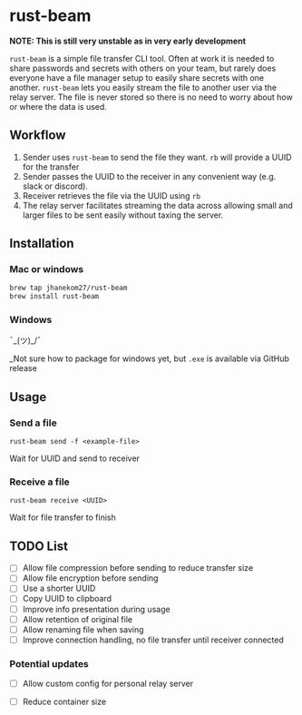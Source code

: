# rust-beam

**NOTE: This is still very unstable as in very early development**

`rust-beam` is a simple file transfer CLI tool. 
Often at work it is needed to share passwords and secrets with others on your team, 
but rarely does everyone have a file manager setup to easily share secrets with one another. 
`rust-beam` lets you easily stream the file to another user via the relay server. 
The file is never stored so there is no need to worry about how or where the data is used.

## Workflow

1. Sender uses `rust-beam` to send the file they want. `rb` will provide a UUID for the transfer
2. Sender passes the UUID to the receiver in any convenient way (e.g. slack or discord).
3. Receiver retrieves the file via the UUID using `rb`
4. The relay server facilitates streaming the data across allowing small and larger files to be sent easily without taxing the server.

## Installation

### Mac or windows

```bash
brew tap jhanekom27/rust-beam
brew install rust-beam
```

### Windows

¯\_(ツ)_/¯

_Not sure how to package for windows yet, but `.exe` is available via GitHub release

## Usage

### Send a file

`rust-beam send -f <example-file>`

Wait for UUID and send to receiver

### Receive a file

`rust-beam receive <UUID>`

Wait for file transfer to finish


## TODO List

- [ ] Allow file compression before sending to reduce transfer size
- [ ] Allow file encryption before sending
- [ ] Use a shorter UUID
- [ ] Copy UUID to clipboard
- [ ] Improve info presentation during usage
- [ ] Allow retention of original file
- [ ] Allow renaming file when saving
- [ ] Improve connection handling, no file transfer until receiver connected

### Potential updates

- [ ] Allow custom config for personal relay server
- [ ] Reduce container size

